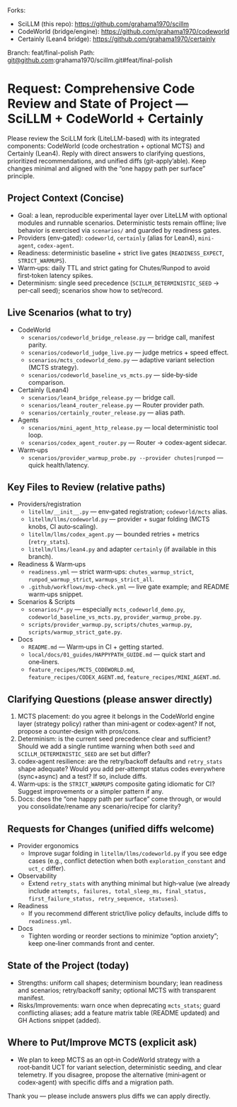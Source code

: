 Forks:
- SciLLM (this repo): https://github.com/grahama1970/scillm
- CodeWorld (bridge/engine): https://github.com/grahama1970/codeworld
- Certainly (Lean4 bridge): https://github.com/grahama1970/certainly

Branch: feat/final-polish
Path: git@github.com:grahama1970/scillm.git#feat/final-polish

# Request: Comprehensive Code Review and State of Project — SciLLM + CodeWorld + Certainly

Please review the SciLLM fork (LiteLLM-based) with its integrated components: CodeWorld (code orchestration + optional MCTS) and Certainly (Lean4). Reply with direct answers to clarifying questions, prioritized recommendations, and unified diffs (git-apply’able). Keep changes minimal and aligned with the “one happy path per surface” principle.

## Project Context (Concise)
- Goal: a lean, reproducible experimental layer over LiteLLM with optional modules and runnable scenarios. Deterministic tests remain offline; live behavior is exercised via `scenarios/` and guarded by readiness gates.
- Providers (env‑gated): `codeworld`, `certainly` (alias for Lean4), `mini-agent`, `codex-agent`.
- Readiness: deterministic baseline + strict live gates (`READINESS_EXPECT`, `STRICT_WARMUPS`).
- Warm‑ups: daily TTL and strict gating for Chutes/Runpod to avoid first‑token latency spikes.
- Determinism: single seed precedence (`SCILLM_DETERMINISTIC_SEED` → per‑call seed); scenarios show how to set/record.

## Live Scenarios (what to try)
- CodeWorld
  - `scenarios/codeworld_bridge_release.py` — bridge call, manifest parity.
  - `scenarios/codeworld_judge_live.py` — judge metrics + speed effect.
  - `scenarios/mcts_codeworld_demo.py` — adaptive variant selection (MCTS strategy).
  - `scenarios/codeworld_baseline_vs_mcts.py` — side‑by‑side comparison.
- Certainly (Lean4)
  - `scenarios/lean4_bridge_release.py` — bridge call.
  - `scenarios/lean4_router_release.py` — Router provider path.
  - `scenarios/certainly_router_release.py` — alias path.
- Agents
  - `scenarios/mini_agent_http_release.py` — local deterministic tool loop.
  - `scenarios/codex_agent_router.py` — Router → codex-agent sidecar.
- Warm‑ups
  - `scenarios/provider_warmup_probe.py --provider chutes|runpod` — quick health/latency.

## Key Files to Review (relative paths)
- Providers/registration
  - `litellm/__init__.py` — env‑gated registration; `codeworld/mcts` alias.
  - `litellm/llms/codeworld.py` — provider + sugar folding (MCTS knobs, CI auto‑scaling).
  - `litellm/llms/codex_agent.py` — bounded retries + metrics (`retry_stats`).
  - `litellm/llms/lean4.py` and adapter `certainly` (if available in this branch).
- Readiness & Warm‑ups
  - `readiness.yml` — strict warm‑ups: `chutes_warmup_strict`, `runpod_warmup_strict`, `warmups_strict_all`.
  - `.github/workflows/mvp-check.yml` — live gate example; and README warm‑ups snippet.
- Scenarios & Scripts
  - `scenarios/*.py` — especially `mcts_codeworld_demo.py`, `codeworld_baseline_vs_mcts.py`, `provider_warmup_probe.py`.
  - `scripts/provider_warmup.py`, `scripts/chutes_warmup.py`, `scripts/warmup_strict_gate.py`.
- Docs
  - `README.md` — Warm‑ups in CI + getting started.
  - `local/docs/01_guides/HAPPYPATH_GUIDE.md` — quick start and one‑liners.
  - `feature_recipes/MCTS_CODEWORLD.md`, `feature_recipes/CODEX_AGENT.md`, `feature_recipes/MINI_AGENT.md`.

## Clarifying Questions (please answer directly)
1) MCTS placement: do you agree it belongs in the CodeWorld engine layer (strategy policy) rather than mini‑agent or codex‑agent? If not, propose a counter‑design with pros/cons.
2) Determinism: is the current seed precedence clear and sufficient? Should we add a single runtime warning when both `seed` and `SCILLM_DETERMINISTIC_SEED` are set but differ?
3) codex‑agent resilience: are the retry/backoff defaults and `retry_stats` shape adequate? Would you add per‑attempt status codes everywhere (sync+async) and a test? If so, include diffs.
4) Warm‑ups: is the `STRICT_WARMUPS` composite gating idiomatic for CI? Suggest improvements or a simpler pattern if any.
5) Docs: does the “one happy path per surface” come through, or would you consolidate/rename any scenario/recipe for clarity?

## Requests for Changes (unified diffs welcome)
- Provider ergonomics
  - Improve sugar folding in `litellm/llms/codeworld.py` if you see edge cases (e.g., conflict detection when both `exploration_constant` and `uct_c` differ).
- Observability
  - Extend `retry_stats` with anything minimal but high‑value (we already include `attempts, failures, total_sleep_ms, final_status, first_failure_status, retry_sequence, statuses`).
- Readiness
  - If you recommend different strict/live policy defaults, include diffs to `readiness.yml`.
- Docs
  - Tighten wording or reorder sections to minimize “option anxiety”; keep one‑liner commands front and center.

## State of the Project (today)
- Strengths: uniform call shapes; determinism boundary; lean readiness and scenarios; retry/backoff sanity; optional MCTS with transparent manifest.
- Risks/Improvements: warn once when deprecating `mcts_stats`; guard conflicting aliases; add a feature matrix table (README updated) and GH Actions snippet (added).

## Where to Put/Improve MCTS (explicit ask)
- We plan to keep MCTS as an opt‑in CodeWorld strategy with a root‑bandit UCT for variant selection, deterministic seeding, and clear telemetry. If you disagree, propose the alternative (mini‑agent or codex‑agent) with specific diffs and a migration path.

Thank you — please include answers plus diffs we can apply directly.

